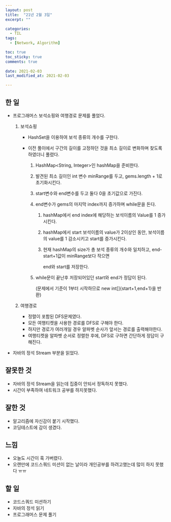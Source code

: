```yaml
---
layout: post
title:  "21년 2월 3일"
excerpt: ""

categories:
  - TIL
tags:
  - [Network, Algorithm]

toc: true
toc_sticky: true
comments: true
 
date: 2021-02-03
last_modified_at: 2021-02-03

---
```


## 한 일

- 프로그래머스 보석쇼핑와 여행경로 문제를 풀었다.

  1. 보석쇼핑

     - HashSet을 이용하여 보석 종류의 개수를 구한다.

     - 이전 풀이에서 구간의 길이를 고정하던 것을 최소 길이로 변화하며 찾도록 하였더니 풀렸다.

        1. HashMap<String, Integer>인 hashMap을 준비한다.

        2. 발견된 최소 길이인 int 변수 minRange를 두고, gems.length + 1로 초기화시킨다.

        3. start변수와 end변수를 두고 둘다 0을 초기값으로 가진다.

        4. end변수가 gems의 마지막 index까지 증가하며 while문을 돈다.

            1. hashMap에서 end index에 해당하는 보석이름의 Value를 1 증가시킨다.

            2. hashMap에서 start 보석이름의 value가 2이상인 동안, 보석이름의 value를 1 감소시키고 start를 증가시킨다.

            3. 현재 hashMap의 size가 총 보석 종류의 개수와 일치하고, end-start+1값이 minRange보다 작으면

                end와 start를 저장한다.

       5. while문이 끝난후 저장되어있던 start와 end가 정답이 된다.

          (문제에서 기준이 1부터 시작하므로 new int[]{start+1,end+1}을 반환)

  2. 여행경로

     - 정렬이 포함된 DFS문제였다.
     - 모든 여행티켓을 사용한 경로를 DFS로 구해야 한다.
     - 하지만 경로가 여러개일 경우 알파벳 순사가 앞서는 경로를 출력해야한다.
     - 여행티켓을 알파벳 순서로 정렬한 후에, DFS로 구하면 간단하게 정답이 구해진다.

- 자바의 정석 Stream 부분을 읽었다.

## 잘못한 것

- 자바의 정석 Stream을 읽는데 집중이 안되서 정독하지 못했다.
- 시간이 부족하여 네트워크 공부를 하지못했다.

## 잘한 것

- 알고리즘에 자신감이 붙기 시작했다.
- 코딩테스트에 감이 생겼다.

## 느낌

- 오늘도 시간이 훅 가버렸다. 
- 오랜만에 코드스쿼드 미션이 없는 날이라 개인공부를 하려고했는데 많이 하지 못했다 ㅠㅠ

## 할 일

- 코드스쿼드 미션하기
- 자바의 정석 읽기
- 프로그래머스 문제 풀기


